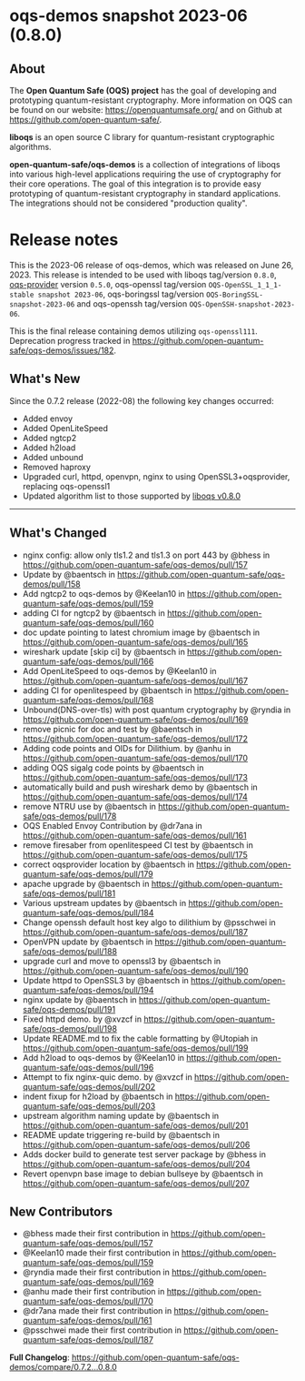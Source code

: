 oqs-demos snapshot 2023-06 (0.8.0)
==================================

About
-----

The **Open Quantum Safe (OQS) project** has the goal of developing and prototyping quantum-resistant cryptography.  More information on OQS can be found on our website: https://openquantumsafe.org/ and on Github at https://github.com/open-quantum-safe/.

**liboqs** is an open source C library for quantum-resistant cryptographic algorithms.

**open-quantum-safe/oqs-demos** is a collection of integrations of liboqs into various high-level applications requiring the use of cryptography for their core operations.  The goal of this integration is to provide easy prototyping of quantum-resistant cryptography in standard applications. The integrations should not be considered "production quality".

Release notes
=============

This is the 2023-06 release of oqs-demos, which was released on June 26, 2023.  This release is intended to be used with liboqs tag/version `0.8.0`, [oqs-provider](https://github.com/open-quantum-safe/oqs-provider) version `0.5.0`, oqs-openssl tag/version `OQS-OpenSSL_1_1_1-stable snapshot 2023-06`, oqs-boringssl tag/version `OQS-BoringSSL-snapshot-2023-06` and oqs-openssh tag/version `OQS-OpenSSH-snapshot-2023-06`.

This is the final release containing demos utilizing `oqs-openssl111`. Deprecation progress tracked in https://github.com/open-quantum-safe/oqs-demos/issues/182.

What's New
----------

Since the 0.7.2 release (2022-08) the following key changes occurred:

- Added envoy
- Added OpenLiteSpeed
- Added ngtcp2
- Added h2load
- Added unbound
- Removed haproxy
- Upgraded curl, httpd, openvpn, nginx to using OpenSSL3+oqsprovider, replacing oqs-openssl1
- Updated algorithm list to those supported by [liboqs v0.8.0](https://github.com/open-quantum-safe/liboqs/releases/tag/0.8.0)

---

## What's Changed
* nginx config: allow only tls1.2 and tls1.3 on port 443 by @bhess in https://github.com/open-quantum-safe/oqs-demos/pull/157
* Update by @baentsch in https://github.com/open-quantum-safe/oqs-demos/pull/158
* Add ngtcp2 to oqs-demos by @Keelan10 in https://github.com/open-quantum-safe/oqs-demos/pull/159
* adding CI for ngtcp2 by @baentsch in https://github.com/open-quantum-safe/oqs-demos/pull/160
* doc update pointing to latest chromium image by @baentsch in https://github.com/open-quantum-safe/oqs-demos/pull/165
* wireshark update [skip ci] by @baentsch in https://github.com/open-quantum-safe/oqs-demos/pull/166
* Add OpenLiteSpeed to oqs-demos by @Keelan10 in https://github.com/open-quantum-safe/oqs-demos/pull/167
* adding CI for openlitespeed by @baentsch in https://github.com/open-quantum-safe/oqs-demos/pull/168
* Unbound(DNS-over-tls) with post quantum cryptography by @ryndia in https://github.com/open-quantum-safe/oqs-demos/pull/169
* remove picnic for doc and test by @baentsch in https://github.com/open-quantum-safe/oqs-demos/pull/172
* Adding code points and OIDs for Dilithium. by @anhu in https://github.com/open-quantum-safe/oqs-demos/pull/170
* adding OQS sigalg code points by @baentsch in https://github.com/open-quantum-safe/oqs-demos/pull/173
* automatically build and push wireshark demo by @baentsch in https://github.com/open-quantum-safe/oqs-demos/pull/174
* remove NTRU use by @baentsch in https://github.com/open-quantum-safe/oqs-demos/pull/178
* OQS Enabled Envoy Contribution by @dr7ana in https://github.com/open-quantum-safe/oqs-demos/pull/161
* remove firesaber from openlitespeed CI test by @baentsch in https://github.com/open-quantum-safe/oqs-demos/pull/175
* correct oqsprovider location by @baentsch in https://github.com/open-quantum-safe/oqs-demos/pull/179
* apache upgrade by @baentsch in https://github.com/open-quantum-safe/oqs-demos/pull/181
* Various upstream updates by @baentsch in https://github.com/open-quantum-safe/oqs-demos/pull/184
* Change openssh default host key algo to dilithium by @psschwei in https://github.com/open-quantum-safe/oqs-demos/pull/187
* OpenVPN update by @baentsch in https://github.com/open-quantum-safe/oqs-demos/pull/188
* upgrade curl and move to openssl3 by @baentsch in https://github.com/open-quantum-safe/oqs-demos/pull/190
* Update httpd to OpenSSL3 by @baentsch in https://github.com/open-quantum-safe/oqs-demos/pull/194
* nginx update by @baentsch in https://github.com/open-quantum-safe/oqs-demos/pull/191
* Fixed httpd demo. by @xvzcf in https://github.com/open-quantum-safe/oqs-demos/pull/198
* Update README.md to fix the cable formatting by @Utopiah in https://github.com/open-quantum-safe/oqs-demos/pull/199
* Add h2load to oqs-demos by @Keelan10 in https://github.com/open-quantum-safe/oqs-demos/pull/196
* Attempt to fix nginx-quic demo. by @xvzcf in https://github.com/open-quantum-safe/oqs-demos/pull/202
* indent fixup for h2load by @baentsch in https://github.com/open-quantum-safe/oqs-demos/pull/203
* upstream algorithm naming update by @baentsch in https://github.com/open-quantum-safe/oqs-demos/pull/201
* README update triggering re-build by @baentsch in https://github.com/open-quantum-safe/oqs-demos/pull/206
* Adds docker build to generate test server package by @bhess in https://github.com/open-quantum-safe/oqs-demos/pull/204
* Revert openvpn base image to debian bullseye by @baentsch in https://github.com/open-quantum-safe/oqs-demos/pull/207

## New Contributors
* @bhess made their first contribution in https://github.com/open-quantum-safe/oqs-demos/pull/157
* @Keelan10 made their first contribution in https://github.com/open-quantum-safe/oqs-demos/pull/159
* @ryndia made their first contribution in https://github.com/open-quantum-safe/oqs-demos/pull/169
* @anhu made their first contribution in https://github.com/open-quantum-safe/oqs-demos/pull/170
* @dr7ana made their first contribution in https://github.com/open-quantum-safe/oqs-demos/pull/161
* @psschwei made their first contribution in https://github.com/open-quantum-safe/oqs-demos/pull/187

**Full Changelog**: https://github.com/open-quantum-safe/oqs-demos/compare/0.7.2...0.8.0

